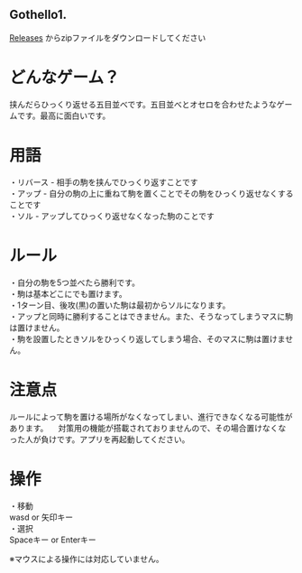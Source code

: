 
## Gothello1. 
[Releases](https://github.com/noovo86/gothello/releases) からzipファイルをダウンロードしてください

# どんなゲーム？
挟んだらひっくり返せる五目並べです。五目並べとオセロを合わせたようなゲームです。最高に面白いです。

# 用語
・リバース - 相手の駒を挟んでひっくり返すことです  
・アップ - 自分の駒の上に重ねて駒を置くことでその駒をひっくり返せなくすることです  
・ソル - アップしてひっくり返せなくなった駒のことです  

# ルール
・自分の駒を5つ並べたら勝利です。  
・駒は基本どこにでも置けます。  
・1ターン目、後攻(黒)の置いた駒は最初からソルになります。  
・アップと同時に勝利することはできません。また、そうなってしまうマスに駒は置けません。  
・駒を設置したときソルをひっくり返してしまう場合、そのマスに駒は置けません。  

# 注意点
ルールによって駒を置ける場所がなくなってしまい、進行できなくなる可能性があります。
　対策用の機能が搭載されておりませんので、その場合置けなくなった人が負けです。アプリを再起動してください。

# 操作
・移動  
wasd or 矢印キー  
・選択  
Spaceキー or Enterキー  
  
※マウスによる操作には対応していません。  
